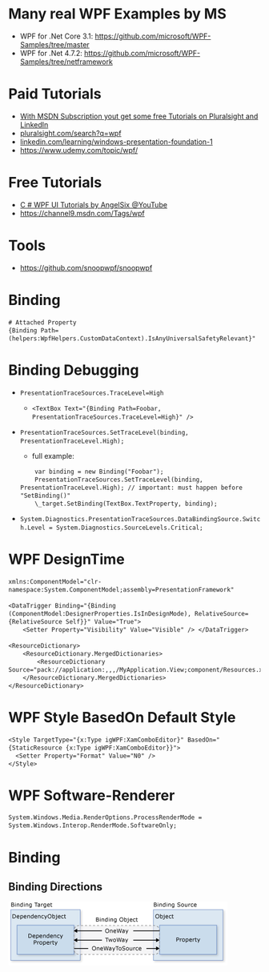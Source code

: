# Many real WPF Examples by MS

- WPF for .Net Core 3.1: https://github.com/microsoft/WPF-Samples/tree/master
- WPF for .Net 4.7.2: https://github.com/microsoft/WPF-Samples/tree/netframework

# Paid Tutorials

- [With MSDN Subscription yout get some free Tutorials on Pluralsight and LinkedIn](https://my.visualstudio.com/benefits)
- [pluralsight.com/search?q=wpf](https://www.pluralsight.com/search?q=wpf&categories=course&sort=relevance)
- [linkedin.com/learning/windows-presentation-foundation-1](https://www.linkedin.com/learning/windows-presentation-foundation-1-build-dramatic-desktop-applications)
- https://www.udemy.com/topic/wpf/

# Free Tutorials

- [C # WPF UI Tutorials by AngelSix @YouTube](https://www.youtube.com/playlist?list=PLrW43fNmjaQVYF4zgsD0oL9Iv6u23PI6M)
- https://channel9.msdn.com/Tags/wpf

# Tools

- https://github.com/snoopwpf/snoopwpf

# Binding 
```
# Attached Property
{Binding Path=(helpers:WpfHelpers.CustomDataContext).IsAnyUniversalSafetyRelevant}"
```

# Binding Debugging
 * `PresentationTraceSources.TraceLevel=High`
 	* `<TextBox Text="{Binding Path=Foobar, PresentationTraceSources.TraceLevel=High}" />`
 * `PresentationTraceSources.SetTraceLevel(binding, PresentationTraceLevel.High);`
     * full example:
    ```
        var binding = new Binding("Foobar");
        PresentationTraceSources.SetTraceLevel(binding, PresentationTraceLevel.High); // important: must happen before "SetBinding()"
        \_target.SetBinding(TextBox.TextProperty, binding);
    ```

 * `System.Diagnostics.PresentationTraceSources.DataBindingSource.Switch.Level = System.Diagnostics.SourceLevels.Critical;`

# WPF DesignTime

```
xmlns:ComponentModel="clr-namespace:System.ComponentModel;assembly=PresentationFramework"

<DataTrigger Binding="{Binding (ComponentModel:DesignerProperties.IsInDesignMode), RelativeSource={RelativeSource Self}}" Value="True">
	<Setter Property="Visibility" Value="Visible" /> </DataTrigger>

<ResourceDictionary>
	<ResourceDictionary.MergedDictionaries>
		<ResourceDictionary Source="pack://application:,,,/MyApplication.View;component/Resources.xaml"/>
	</ResourceDictionary.MergedDictionaries>
</ResourceDictionary>
```

# WPF Style BasedOn Default Style
```
<Style TargetType="{x:Type igWPF:XamComboEditor}" BasedOn="{StaticResource {x:Type igWPF:XamComboEditor}}">
  <Setter Property="Format" Value="N0" /> 
</Style>
```

# WPF Software-Renderer
```
System.Windows.Media.RenderOptions.ProcessRenderMode = System.Windows.Interop.RenderMode.SoftwareOnly;
```

# Binding


## Binding Directions
![wpf binding directions](https://github.com/juwens/cheat-sheet/raw/master/assets/wpf_binding.png)

